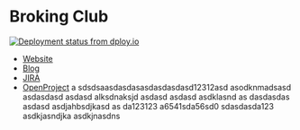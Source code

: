 # Broking Club
[![Deployment status from dploy.io](https://brokingclub.dploy.io/badge/56046447899016/12717.png)](http://dploy.io)
* [Website](http://broking.club)  
* [Blog](http://blog.broking.club)  
* [JIRA](http://jira.it.dh-karlsruhe.de:8080/browse/BROKING)  
* [OpenProject](http://op.it.dh-karlsruhe.de/projects/dhbw_bc)
a
sdsdsaasdasdasasdasdasdasd12312asd asodknmadsasd
asdasdasd
asdasd
alksdnaksjd asdasd
asdasd asdklasnd
as
dasdasdas asdasd asdjahbsdjkasd 
as
da123123 a6541sda56sd0
sdasdasda123 asdkjasndjka asdkjnasdns